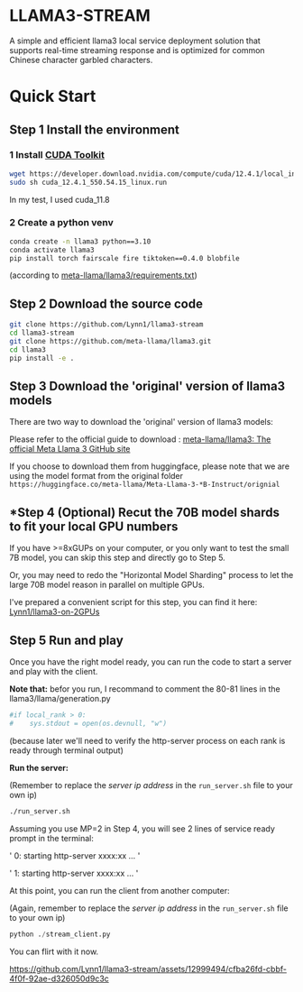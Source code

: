 # LLAMA3-STREAM

A simple and efficient llama3 local service deployment solution that supports real-time streaming response and is optimized for common Chinese character garbled characters.

# Quick Start

## Step 1 Install the environment

### 1 Install [CUDA Toolkit](https://developer.nvidia.com/cuda-toolkit)

```bash
wget https://developer.download.nvidia.com/compute/cuda/12.4.1/local_installers/cuda_12.4.1_550.54.15_linux.run
sudo sh cuda_12.4.1_550.54.15_linux.run
```

In my test, I used cuda_11.8

### 2 Create a python venv

```bash
conda create -n llama3 python==3.10
conda activate llama3
pip install torch fairscale fire tiktoken==0.4.0 blobfile
```

 (according to [meta-llama/llama3/requirements.txt](https://github.com/meta-llama/llama3/blob/main/requirements.txt))

## Step 2 Download the source code

```bash
git clone https://github.com/Lynn1/llama3-stream
cd llama3-stream
git clone https://github.com/meta-llama/llama3.git
cd llama3
pip install -e .
```

## Step 3 Download the 'original' version of llama3 models

There are two way to download the 'original' version of llama3 models:

Please refer to the official guide to download : [meta-llama/llama3: The official Meta Llama 3 GitHub site](https://github.com/meta-llama/llama3)

If you choose to download them from huggingface, please note that we are using the model format from the original folder
`https://huggingface.co/meta-llama/Meta-Llama-3-*B-Instruct/orignial`

## *Step 4 (Optional) Recut the 70B model shards to fit your local GPU numbers

If you have >=8xGUPs on your computer, or you only want to test the small 7B model, you can skip this step and directly go to Step 5.

Or, you may need to redo the "Horizontal Model Sharding" process to let the large 70B model reason in parallel on multiple GPUs.

I've prepared a convenient script for this step, you can find it here: [Lynn1/llama3-on-2GPUs](https://github.com/Lynn1/llama3-on-2GPUs)

## Step 5 Run and play

Once you have the right model ready, you can run the code to start a server and play with the client.

**Note that:** befor you run, I recommand to comment the 80-81 lines in the llama3/llama/generation.py

```python
#if local_rank > 0:
#    sys.stdout = open(os.devnull, "w")
```

(because later we'll need to verify the http-server process on each rank is ready through terminal output)

**Run the server:**

(Remember to replace the *server ip address* in the `run_server.sh` file to your own ip)

```bash
./run_server.sh
```

Assuming you use MP=2 in Step 4, you will see 2 lines of service ready prompt in the terminal:

' 0: starting http-server xxxx:xx … '

' 1: starting http-server xxxx:xx … '

At this point, you can run the client from another computer:

(Again, remember to replace the *server ip address* in the `run_server.sh` file to your own ip)

```python
python ./stream_client.py
```

You can flirt with it now.

https://github.com/Lynn1/llama3-stream/assets/12999494/cfba26fd-cbbf-4f0f-92ae-d326050d9c3c
